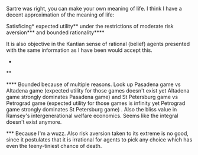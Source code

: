 Sartre was right, you can make your own meaning of life. I think I have a decent approximation of the meaning of life: 

Satisficing* expected utility** under the restrictions of moderate risk aversion*** and bounded rationality****

It is also objective in the Kantian sense of rational (belief) agents presented with the same information as I have been would accept this.

*

**

\**** Bounded because of multiple reasons. Look up Pasadena game vs Altadena game (expected utility for those games doesn't exist yet Altadena game strongly dominates Pasadena game) and St Petersburg game vs Petrograd game (expected utility for those games is infinity yet Petrograd game strongly dominates St Petersburg game) . Also the bliss value in Ramsey's intergenerational welfare economics. Seems like the integral doesn't exist anymore.

*** Because I'm a wuzz. Also risk aversion taken to its extreme is no good, since it postulates that it is irrational for agents to pick any choice which has even the teeny-tiniest chance of death. 